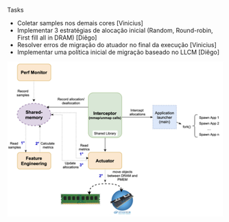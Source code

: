 Tasks

- Coletar samples nos demais cores [Vinicius]
- Implementar 3 estratégias de alocação inicial (Random, Round-robin, First fill all in DRAM) [Diêgo]
- Resolver erros de migração do atuador no final da execução [Vinicius]
- Implementar uma política inicial de migração baseado no LLCM [Diêgo]

![Screenshot](Online_scheduler.png)
